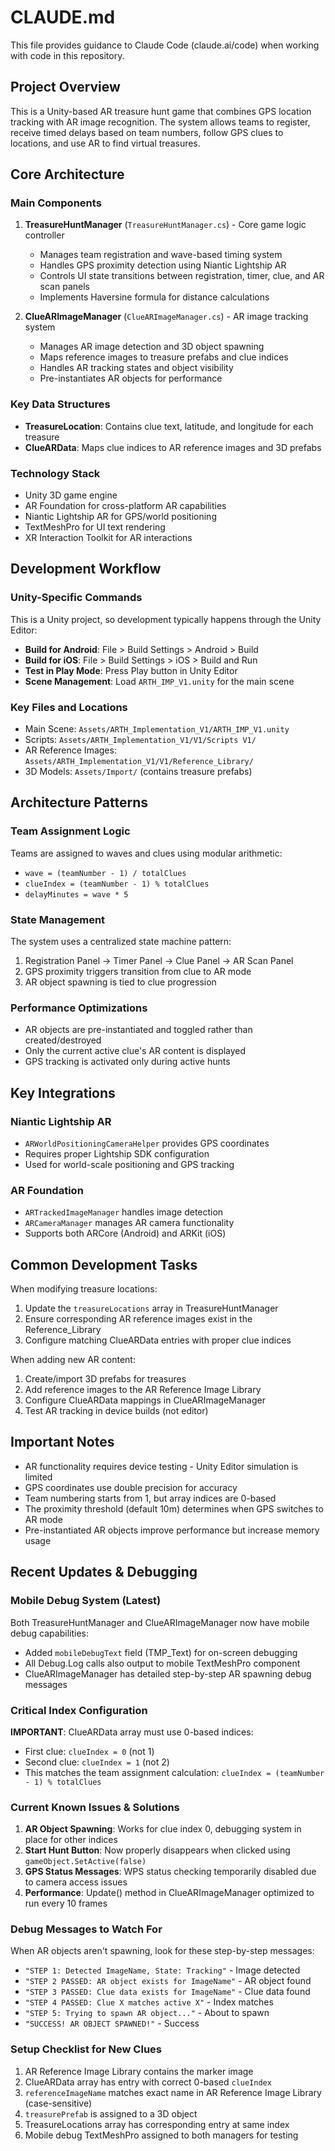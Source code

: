 # CLAUDE.md

This file provides guidance to Claude Code (claude.ai/code) when working with code in this repository.

## Project Overview

This is a Unity-based AR treasure hunt game that combines GPS location tracking with AR image recognition. The system allows teams to register, receive timed delays based on team numbers, follow GPS clues to locations, and use AR to find virtual treasures.

## Core Architecture

### Main Components

1. **TreasureHuntManager** (`TreasureHuntManager.cs`) - Core game logic controller
   - Manages team registration and wave-based timing system
   - Handles GPS proximity detection using Niantic Lightship AR
   - Controls UI state transitions between registration, timer, clue, and AR scan panels
   - Implements Haversine formula for distance calculations

2. **ClueARImageManager** (`ClueARImageManager.cs`) - AR image tracking system
   - Manages AR image detection and 3D object spawning
   - Maps reference images to treasure prefabs and clue indices
   - Handles AR tracking states and object visibility
   - Pre-instantiates AR objects for performance

### Key Data Structures

- **TreasureLocation**: Contains clue text, latitude, and longitude for each treasure
- **ClueARData**: Maps clue indices to AR reference images and 3D prefabs

### Technology Stack

- Unity 3D game engine
- AR Foundation for cross-platform AR capabilities
- Niantic Lightship AR for GPS/world positioning
- TextMeshPro for UI text rendering
- XR Interaction Toolkit for AR interactions

## Development Workflow

### Unity-Specific Commands

This is a Unity project, so development typically happens through the Unity Editor:

- **Build for Android**: File > Build Settings > Android > Build
- **Build for iOS**: File > Build Settings > iOS > Build and Run
- **Test in Play Mode**: Press Play button in Unity Editor
- **Scene Management**: Load `ARTH_IMP_V1.unity` for the main scene

### Key Files and Locations

- Main Scene: `Assets/ARTH_Implementation_V1/ARTH_IMP_V1.unity`
- Scripts: `Assets/ARTH_Implementation_V1/V1/Scripts V1/`
- AR Reference Images: `Assets/ARTH_Implementation_V1/V1/Reference_Library/`
- 3D Models: `Assets/Import/` (contains treasure prefabs)

## Architecture Patterns

### Team Assignment Logic
Teams are assigned to waves and clues using modular arithmetic:
- `wave = (teamNumber - 1) / totalClues`
- `clueIndex = (teamNumber - 1) % totalClues`
- `delayMinutes = wave * 5`

### State Management
The system uses a centralized state machine pattern:
1. Registration Panel → Timer Panel → Clue Panel → AR Scan Panel
2. GPS proximity triggers transition from clue to AR mode
3. AR object spawning is tied to clue progression

### Performance Optimizations
- AR objects are pre-instantiated and toggled rather than created/destroyed
- Only the current active clue's AR content is displayed
- GPS tracking is activated only during active hunts

## Key Integrations

### Niantic Lightship AR
- `ARWorldPositioningCameraHelper` provides GPS coordinates
- Requires proper Lightship SDK configuration
- Used for world-scale positioning and GPS tracking

### AR Foundation
- `ARTrackedImageManager` handles image detection
- `ARCameraManager` manages AR camera functionality
- Supports both ARCore (Android) and ARKit (iOS)

## Common Development Tasks

When modifying treasure locations:
1. Update the `treasureLocations` array in TreasureHuntManager
2. Ensure corresponding AR reference images exist in the Reference_Library
3. Configure matching ClueARData entries with proper clue indices

When adding new AR content:
1. Create/import 3D prefabs for treasures
2. Add reference images to the AR Reference Image Library
3. Configure ClueARData mappings in ClueARImageManager
4. Test AR tracking in device builds (not editor)

## Important Notes

- AR functionality requires device testing - Unity Editor simulation is limited
- GPS coordinates use double precision for accuracy
- Team numbering starts from 1, but array indices are 0-based
- The proximity threshold (default 10m) determines when GPS switches to AR mode
- Pre-instantiated AR objects improve performance but increase memory usage

## Recent Updates & Debugging

### Mobile Debug System (Latest)
Both TreasureHuntManager and ClueARImageManager now have mobile debug capabilities:
- Added `mobileDebugText` field (TMP_Text) for on-screen debugging
- All Debug.Log calls also output to mobile TextMeshPro component
- ClueARImageManager has detailed step-by-step AR spawning debug messages

### Critical Index Configuration
**IMPORTANT**: ClueARData array must use 0-based indices:
- First clue: `clueIndex = 0` (not 1)
- Second clue: `clueIndex = 1` (not 2)
- This matches the team assignment calculation: `clueIndex = (teamNumber - 1) % totalClues`

### Current Known Issues & Solutions
1. **AR Object Spawning**: Works for clue index 0, debugging system in place for other indices
2. **Start Hunt Button**: Now properly disappears when clicked using `gameObject.SetActive(false)`
3. **GPS Status Messages**: WPS status checking temporarily disabled due to camera access issues
4. **Performance**: Update() method in ClueARImageManager optimized to run every 10 frames

### Debug Messages to Watch For
When AR objects aren't spawning, look for these step-by-step messages:
- `"STEP 1: Detected ImageName, State: Tracking"` - Image detected
- `"STEP 2 PASSED: AR object exists for ImageName"` - AR object found
- `"STEP 3 PASSED: Clue data exists for ImageName"` - Clue data found  
- `"STEP 4 PASSED: Clue X matches active X"` - Index matches
- `"STEP 5: Trying to spawn AR object..."` - About to spawn
- `"SUCCESS! AR OBJECT SPAWNED!"` - Success

### Setup Checklist for New Clues
1. AR Reference Image Library contains the marker image
2. ClueARData array has entry with correct 0-based `clueIndex`
3. `referenceImageName` matches exact name in AR Reference Image Library (case-sensitive)
4. `treasurePrefab` is assigned to a 3D object
5. TreasureLocations array has corresponding entry at same index
6. Mobile debug TextMeshPro assigned to both managers for testing